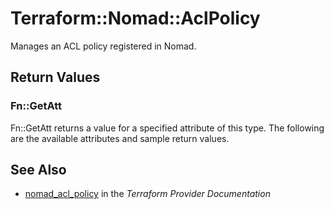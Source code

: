 # Terraform::Nomad::AclPolicy

Manages an ACL policy registered in Nomad.

## Return Values

### Fn::GetAtt

Fn::GetAtt returns a value for a specified attribute of this type. The following are the available attributes and sample return values.

## See Also

* [nomad_acl_policy](https://www.terraform.io/docs/providers/nomad/r/acl_policy.html) in the _Terraform Provider Documentation_